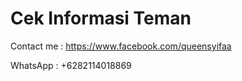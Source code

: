# Cek Informasi Teman

Contact me : https://www.facebook.com/queensyifaa

WhatsApp   : +6282114018869
